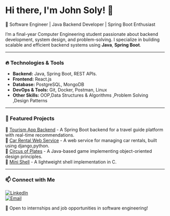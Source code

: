 

# Hi there, I'm John Soly! 👋

 🚀 Software Engineer | Java Backend Developer | Spring Boot Enthusiast

I’m a final-year Computer Engineering student passionate about backend development, system design, and problem-solving. I specialize in building scalable and efficient backend systems using **Java**, **Spring Boot**.

---

### 🔥 Technologies & Tools
- **Backend:** Java, Spring Boot, REST APIs.
- **Frontend:** React.js
- **Database:** PostgreSQL, MongoDB
- **DevOps & Tools:** Git, Docker, Postman, Linux
- **Other Skills:** OOP,Data Structures & Algorithms ,Problem Solving ,Design Patterns

---

### 🌟 Featured Projects
🔹 [Tourism App Backend](https://github.com/GP2025Tourism-app) - A Spring Boot backend for a travel guide platform with real-time recommendations.  
🔹 [Car Rental Web Service](https://github.com/JohnSoly/Car_Rental-Webservice) - A web service for managing car rentals, built using django,python.  
🔹 [Circus of Plates](https://github.com/JohnSoly/Circus-Of-Plates-) - A Java-based game implementing object-oriented design principles.  
🔹 [Mini Shell](https://github.com/JohnSoly/Mini-Shell) - A lightweight shell implementation in C.  

---

### 📫 Connect with Me
[![LinkedIn](https://img.shields.io/badge/LinkedIn-Connect-blue?style=flat&logo=linkedin)](https://www.linkedin.com/in/john-soly-7473812b9/)  
[![Email](https://img.shields.io/badge/Email-Contact-red?style=flat&logo=gmail)](mailto:your.johns0lyy@gmail.com)  

🚀 Open to internships and job opportunities in software engineering!




